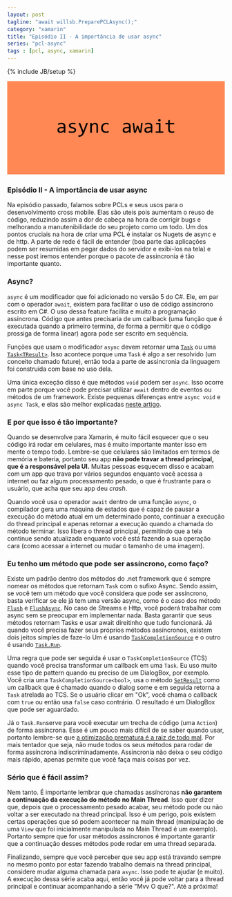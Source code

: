 ```yaml
---
layout: post
tagline: "await willsb.PreparePCLAsync();"
category: "xamarin"
title: "Episódio II - A importância de usar async"
series: "pcl-async"
tags : [pcl, async, xamarin]
---
```

{% include JB/setup %}

![Cover](/assets/covers/pclasync.png)

### Episódio II - A importância de usar async

Na episódio passado, falamos sobre PCLs e seus usos para o desenvolvimento cross mobile. Elas são uteis pois aumentam o reuso de código, reduzindo assim a dor de cabeça na hora de corrigir bugs e melhorando a manutenibilidade do seu projeto como um todo. Um dos pontos cruciais na hora de criar uma PCL é instalar os Nugets de async e de http. A parte de rede é fácil de entender (boa parte das aplicações podem ser resumidas em pegar dados do servidor e exibi-los na tela) e nesse post iremos entender porque o pacote de assincronia é tão importante quanto.

### Async?

`async` é um modificador que foi adicionado no versão 5 do C#. Ele, em par com o operador `await`, existem para facilitar o uso de código assíncrono escrito em C#. O uso dessa feature facilita e muito a programação assincrona. Código que antes precisaria de um callback (uma função que é executada quando a primeiro termina, de forma a permitir que o código prossiga de forma linear) agora pode ser escrito em sequência.

Funções que usam o modificador `async` devem retornar uma [`Task`](https://msdn.microsoft.com/en-us/library/system.threading.tasks.task%28v=vs.110%29.aspx) ou uma [`Task<TResult>`](https://msdn.microsoft.com/en-us/library/dd321424%28v=vs.110%29.aspx). Isso acontece porque uma `Task` é algo a ser resolvido (um conceito chamado future), então toda a parte de assincronia da linguagem foi construída com base no uso dela.

Uma única exceção disso é que métodos `void` podem ser `async`. Isso ocorre em parte porque você pode precisar utilizar `await` dentro de eventos ou métodos de um framework. Existe pequenas diferenças entre `async void` e `async Task`, e elas são melhor explicadas [neste artigo](https://msdn.microsoft.com/en-us/magazine/jj991977.aspx).

### E por que isso é tão importante?

Quando se desenvolve para Xamarin, é muito fácil esquecer que o seu código irá rodar em celulares, mas é muito importante manter isso em mente o tempo todo. Lembre-se que celulares são limitados em termos de memória e bateria, portanto seu app **não pode travar a thread principal, que é a responsável pela UI.** Muitas pessoas esquecem disso e acabam com um app que trava por vários segundos enquanto você acessa a internet ou faz algum processamento pesado, o que é frustrante para o usuário, que acha que seu app deu *crash*.

Quando você usa o operador `await` dentro de uma função `async`, o compilador gera uma máquina de estados que é capaz de pausar a execução do método atual em um determinado ponto, continuar a execução do thread principal e apenas retornar a execução quando a chamada do método terminar. Isso libera o thread principal, permitindo que a tela continue sendo atualizada enquanto você está fazendo a sua operação cara (como acessar a internet ou mudar o tamanho de uma imagem).

### Eu tenho um método que pode ser assíncrono, como faço?

Existe um padrão dentro dos métodos do .net framework que é sempre nomear os métodos que retornam `Task` com o sufixo Async. Sendo assim, se você tem um método que você considera que pode ser assíncrono, basta verificar se ele já tem uma versão async, como é o caso dos método [`Flush`](https://msdn.microsoft.com/en-us/library/system.io.stream.flush%28v=vs.110%29.aspx) e [`FlushAsync`](https://msdn.microsoft.com/en-us/library/hh193384%28v=vs.110%29.aspx). No caso de Streams e Http, você poderá trabalhar com async sem se preocupar em implementar nada. Basta garantir que seus métodos retornam Tasks e usar await direitinho que tudo funcionará. Já quando você precisa fazer seus próprios métodos assíncronos, existem dois jeitos simples de faze-lo Um é usando [`TaskCompletionSource`](https://msdn.microsoft.com/en-us/library/dd449174%28v=vs.110%29.aspx) e o outro é usando [`Task.Run`](https://msdn.microsoft.com/en-us/library/system.threading.tasks.task.run%28v=vs.110%29.aspx). 

Uma regra que pode ser seguida é usar o `TaskCompletionSource` (TCS) quando você precisa transformar um callback em uma `Task`. Eu uso muito esse tipo de pattern quando eu preciso de um DialogBox, por exemplo. Você cria uma `TaskCompletionSource<bool>`, usa o método [`SetResult`](https://msdn.microsoft.com/en-us/library/dd449202%28v=vs.110%29.aspx) como um callback que é chamado quando o  dialog some e em seguida retorna a `Task` atrelada ao TCS. Se o usuário clicar em "Ok", você chama o callback com `true` ou então usa `false` caso contrário. O resultado é um DialogBox que pode ser aguardado.

Já o `Task.Run`serve para você executar um trecha de código (uma `Action`) de forma assíncrona. Esse é um pouco mais difícil de se saber quando usar, portanto lembre-se que [a otimização prematura é a raiz de todo mal](https://pt.wikipedia.org/wiki/Charles_Antony_Richard_Hoare). Por mais tentador que seja, não mude todos os seus métodos para rodar de forma assíncrona indiscriminadamente. Assincronia não deixa o seu código mais rápido, apenas permite que você faça mais coisas por vez.

### Sério que é fácil assim?

Nem tanto. É importante lembrar que chamadas assíncronas **não garantem a continuação da execução do método no Main Thread**. Isso quer dizer que, depois que o processamento pesado acabar, seu método pode ou não voltar a ser executado na thread principal. Isso é um perigo, pois existem certas operações que só podem acontecer na main thread (manipulação de uma `View` que foi inicialmente manipulada no Main Thread é um exemplo). Portanto sempre que for usar métodos assíncronos é importante garantir que a continuação desses métodos pode rodar em uma thread separada.

Finalizando, sempre que você perceber que seu app está travando sempre no mesmo ponto por estar fazendo trabalho demais na thread principal, considere mudar alguma chamada para `async`. Isso pode te ajudar (e muito). A execução dessa série acaba aqui, então você já pode voltar para a thread principal e continuar acompanhando a série "Mvv O que?". Até a próxima!